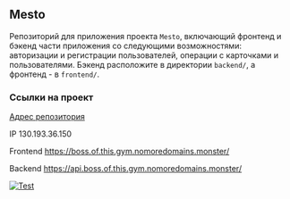 

## Mesto
Репозиторий для приложения проекта `Mesto`, включающий фронтенд и бэкенд части приложения со следующими возможностями: авторизации и регистрации пользователей, операции с карточками и пользователями. Бэкенд расположите в директории `backend/`, а фронтенд - в `frontend/`. 

### Ссылки на проект

[Адрес репозитория](https://github.com/Fr0stFree/Website-Mesto/)

IP 130.193.36.150

Frontend https://boss.of.this.gym.nomoredomains.monster/

Backend https://api.boss.of.this.gym.nomoredomains.monster/

[![Test](https://github.com/Fr0stFree/Website-Mesto/actions/workflows/tests.yml/badge.svg)](https://github.com/Fr0stFree/Website-Mesto/actions/workflows/tests.yml)
